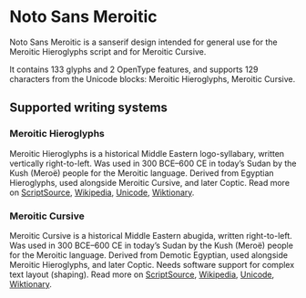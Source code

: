 
# Noto Sans Meroitic

Noto Sans Meroitic is a sanserif design intended for general use for the Meroitic Hieroglyphs script and for Meroitic Cursive.

It contains 133 glyphs and 2 OpenType features, and supports 129 characters from the Unicode blocks: Meroitic Hieroglyphs, Meroitic Cursive.


## Supported writing systems


### Meroitic Hieroglyphs

Meroitic Hieroglyphs is a historical Middle Eastern logo-syllabary, written vertically right-to-left. Was used in 300 BCE–600 CE in today’s Sudan by the Kush (Meroë) people for the Meroitic language. Derived from Egyptian Hieroglyphs, used alongside Meroitic Cursive, and later Coptic. Read more on [ScriptSource](https://scriptsource.org/scr/Mero), [Wikipedia](https://en.wikipedia.org/wiki/ISO_15924:Mero), [Unicode](https://www.unicode.org/versions/Unicode13.0.0/ch11.pdf#G26724), [Wiktionary](https://en.wiktionary.org/wiki/Category:Meroitic_hieroglyphic_script).


### Meroitic Cursive

Meroitic Cursive is a historical Middle Eastern abugida, written right-to-left. Was used in 300 BCE–600 CE in today’s Sudan by the Kush (Meroë) people for the Meroitic language. Derived from Demotic Egyptian, used alongside Meroitic Hieroglyphs, and later Coptic. Needs software support for complex text layout (shaping). Read more on [ScriptSource](https://scriptsource.org/scr/Merc), [Wikipedia](https://en.wikipedia.org/wiki/ISO_15924:Merc), [Unicode](https://www.unicode.org/versions/Unicode13.0.0/ch11.pdf), [Wiktionary](https://en.wiktionary.org/wiki/Category:Meroitic_cursive_script).

